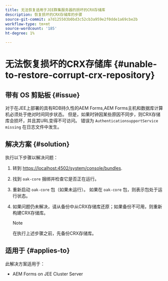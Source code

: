 ```yaml
---
title: 无法恢复适用于JEE群集服务器的损坏的CRX存储库
description: 恢复损坏的CRX存储库的步骤
source-git-commit: a7d125503b0bd3c52cb3a959e2f0dde1a69cbe2b
workflow-type: tm+mt
source-wordcount: '185'
ht-degree: 1%

---
```


# 无法恢复损坏的CRX存储库 {#unable-to-restore-corrupt-crx-repository}

## 带有 OS 剪贴板 {#issue}

对于在JEE上部署的具有RDB持久性的AEM Forms,AEM Forms主机和数据库计算机必须处于绝对时间同步状态。 但是，如果时钟因某些原因不同步，则CRX存储库会损坏，并且其URL变得不可访问。 错误为 `AuthenticationsupportService missing` 在日志文件中发生。

## 解决方案 {#solution}

执行以下步骤以解决问题：
1. 转到  [https://localhost:4502/system/console/bundles](http://localhost:4502/system/console/bundles).

1. 找到 `oak-core` 捆绑并检查它是否正在运行。

1. 重新启动 `oak-core` 包（如果未运行）。 如果在 `oak-core` 包，则表示包处于运行状态。

1. 如果问题仍未解决，请从备份中从CRX存储库还原；如果备份不可用，则重新构建CRX存储库。

   >[!NOTE]
   >
   >在执行上述步骤之前，先备份CRX存储库。

## 适用于 {#applies-to}

此解决方案适用于：

* AEM Forms on JEE Cluster Server


